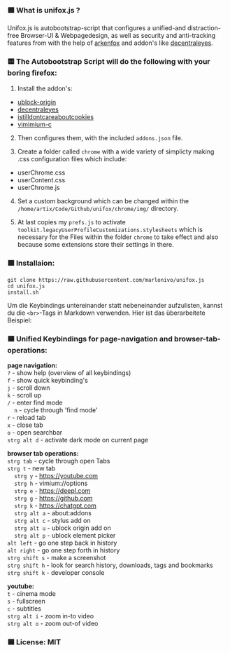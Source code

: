 ### 🟪 What is unifox.js ?
Unifox.js is autobootstrap-script that configures a unified-and distraction-free Browser-UI & Webpagedesign, as well as security and anti-tracking features from with the help of [arkenfox](https://github.com/arkenfox/user.js/) and addon's like [decentraleyes](https://decentraleyes.org/).

### 🟨 The Autobootstrap Script will do the following with your boring firefox:

1. Install the addon's:
- [ublock-origin](https://ublockorigin.com/)
- [decentraleyes](https://decentraleyes.org/)
- [istilldontcareaboutcookies](https://www.stilldontcareaboutcookies.com/)
- [vimimium-c](https://github.com/gdh1995/vimium-c)
  
2. Then configures them, with the included `addons.json` file.

3. Create a folder called `chrome` with a wide variety of simplicty making .css configuration files which include:
- userChrome.css
- userContent.css
- userChrome.js

4. Set a custom background which can be changed within the `/home/artix/Code/Github/unifox/chrome/img/` directory.

5. At last copies my `prefs.js` to activate `toolkit.legacyUserProfileCustomizations.stylesheets` which is necessary for the Files within the folder `chrome` to take effect and also because some extensions store their settings in there.
   
### 🟩 Installaion:
```
git clone https://raw.githubusercontent.com/marlonivo/unifox.js
cd unifox.js
install.sh
```
Um die Keybindings untereinander statt nebeneinander aufzulisten, kannst du die `<br>`-Tags in Markdown verwenden. Hier ist das überarbeitete Beispiel:

### 🟦 Unified Keybindings for page-navigation and browser-tab-operations:

**page navigation:**<br>
`?` - show help (overview of all keybindings)<br>
`f` - show quick keybinding's<br>
`j` - scroll down<br>
`k` - scroll up<br>
`/` - enter find mode<br>
&nbsp;&nbsp;&nbsp;&nbsp;`n` - cycle through 'find mode'<br>
`r` - reload tab<br>
`x` - close tab<br>
`o` - open searchbar<br>
`strg alt d` - activate dark mode on current page

**browser tab operations:**<br>
`strg tab` - cycle through open Tabs<br>
`strg t` - new tab<br>
&nbsp;&nbsp;&nbsp;&nbsp;`strg y` - https://youtube.com<br>
&nbsp;&nbsp;&nbsp;&nbsp;`strg h` - vimium://options<br>
&nbsp;&nbsp;&nbsp;&nbsp;`strg e` - https://deepl.com<br>
&nbsp;&nbsp;&nbsp;&nbsp;`strg g` - https://github.com<br>
&nbsp;&nbsp;&nbsp;&nbsp;`strg k` - https://chatgpt.com<br>
&nbsp;&nbsp;&nbsp;&nbsp;`strg alt a` - about:addons<br>
&nbsp;&nbsp;&nbsp;&nbsp;`strg alt c` - stylus add on<br>
&nbsp;&nbsp;&nbsp;&nbsp;`strg alt u` - ublock origin add on<br>
&nbsp;&nbsp;&nbsp;&nbsp;`strg alt p` - ublock element picker<br>
`alt left` - go one step back in history<br>
`alt right` - go one step forth in history<br>
`strg shift s` - make a screenshot<br>
`strg shift h` - look for search history, downloads, tags and bookmarks<br>
`strg shift k` - developer console

**youtube:**<br>
`t` - cinema mode<br>
`s` - fullscreen<br>
`c` - subtitles<br>
`strg alt i` - zoom in-to video<br>
`strg alt o` - zoom out-of video

### 🟦 License: MIT



